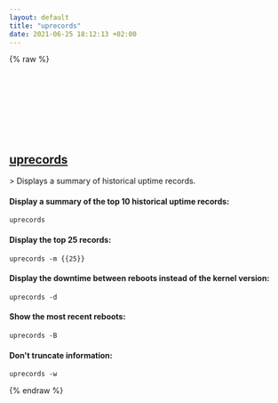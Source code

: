 ```yaml
---
layout: default
title: "uprecords"
date: 2021-06-25 18:12:13 +02:00
---
```

{% raw %}
<h2 id="uprecords">
  <a href="/en/linux/uprecords.html">uprecords</a> <a href="#uprecords"><svg class="icon">
    <use href="/assets/images/unicode_sprite.svg#link" />
  </svg></a>
</h2>
> Displays a summary of historical uptime records.

#### Display a summary of the top 10 historical uptime records:
```shell
uprecords
```
#### Display the top 25 records:
```shell
uprecords -m {{25}}
```
#### Display the downtime between reboots instead of the kernel version:
```shell
uprecords -d
```
#### Show the most recent reboots:
```shell
uprecords -B
```
#### Don't truncate information:
```shell
uprecords -w
```
{% endraw %}